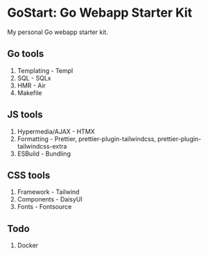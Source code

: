 # GoStart: Go Webapp Starter Kit

My personal Go webapp starter kit.

## Go tools

1. Templating - Templ
2. SQL - SQLx
3. HMR - Air
4. Makefile

## JS tools

1. Hypermedia/AJAX - HTMX
2. Formatting - Prettier, prettier-plugin-tailwindcss, prettier-plugin-tailwindcss-extra
3. ESBuild - Bundling

## CSS tools

1. Framework - Tailwind
2. Components - DaisyUI
3. Fonts - Fontsource

## Todo

1. Docker
